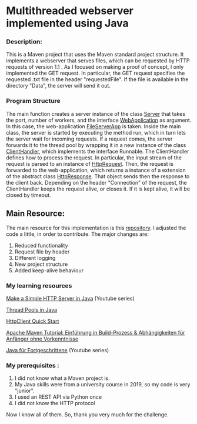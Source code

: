 # Multithreaded webserver implemented using Java


### Description: 
This is a Maven project that uses the Maven standard project structure. It implements a webserver that serves files, which 
can be requested by HTTP requests of version 1.1 . As I focused on making a proof of concept, I only implemented 
the GET request. In particular, the GET request specifies the requested .txt file in the header
"requestedFile". If the file is available in the directory "Data", the server will send it out. 

### Program Structure 

The main function creates a server instance of the class 
[Server](https://github.com/LumberjackUsingMath/webserver/blob/master/src/main/java/Server.java) 
that takes the port, number of workers, and the interface 
[WebApplication](https://github.com/LumberjackUsingMath/webserver/blob/master/src/main/java/Applications/WebApplication.java) 
as argument. In this case, the web-application [FileServerApp](https://github.com/LumberjackUsingMath/webserver/blob/master/src/main/java/Applications/FileServerApp.java)
is taken. Inside the main class, the server is started by executing the method run, which in turn lets the server wait 
for incoming requests. If a request comes, the server forwards it to the thread pool by wrapping it in a new instance of 
the class [ClientHandler](https://github.com/LumberjackUsingMath/webserver/blob/master/src/main/java/ClientHandler.java), 
which implements the interface Runnable. The ClientHandler defines how to process the request. In particular, the 
input stream of the request is parsed to an instance of [HttpRequest](https://github.com/LumberjackUsingMath/webserver/blob/master/src/main/java/Http/HttpRequest.java).
Then, the request is forwarded to the web-application, which returns a instance of a extension of the abstract class 
[HttpResponse](https://github.com/LumberjackUsingMath/webserver/blob/master/src/main/java/Http/FileHttpResponse.java). 
That object sends then the response to the client back. Depending on the header "Connection" of the request,
the ClientHandler keeps the request alive, or closes it. If it is kept alive, it will be closed by timeout. 






## Main Resource:
The main resource for this implementation is this [repository](https://github.com/warchildmd/webserver).
I adjusted the code a little, in order to contribute. The major changes are:
1. Reduced functionality 
2. Request file by header
3. Different logging 
4. New project structure 
5. Added keep-alive behaviour 

### My learning resources
[Make a Simple HTTP Server in Java](https://www.youtube.com/watch?v=FNUdLeGfShU&list=PLAuGQNR28pW56GigraPdiI0oKwcs8gglW) (Youtube series)

[Thread Pools in Java](https://www.geeksforgeeks.org/thread-pools-java/)

[HttpClient Quick Start](https://hc.apache.org/httpcomponents-client-4.5.x/quickstart.html)

[Apache Maven Tutorial: Einführung in Build-Prozess & Abhängigkeiten für Anfänger ohne Vorkenntnisse](https://www.youtube.com/watch?v=ExKq23bNABk)

[Java für Fortgeschrittene](https://www.youtube.com/playlist?list=PLNmsVeXQZj7oirQMpjPjrmNx4vcVIGIGY) (Youtube series)



### My prerequisites :
1. I did not know what a Maven project is.
2. My Java skills were from a university course in 2019, so my code is very "junior". 
3. I used an REST API via Python once
4. I did not know the HTTP protocol 

Now I know all of them. So, thank you very much for the challenge. 

